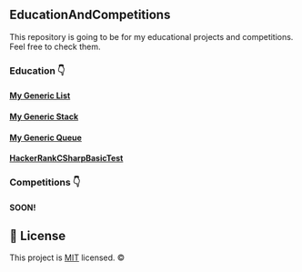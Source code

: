 ## EducationAndCompetitions
This repository is going to be for my educational projects and competitions.
Feel free to check them. 

### Education 👇
#### [My Generic List](https://github.com/Marti2509/EducationAndCompetitions/tree/main/Education/School/MyGenericList)
#### [My Generic Stack](https://github.com/Marti2509/EducationAndCompetitions/tree/main/Education/School/MyGenericStack)
#### [My Generic Queue](https://github.com/Marti2509/EducationAndCompetitions/tree/main/Education/School/MyGenericQueue)
#### [HackerRankCSharpBasicTest](https://github.com/Marti2509/EducationAndCompetitions/tree/main/Education/Hacker%20Rank/HackerRankCSharpBasicTest)

### Competitions 👇
#### SOON!

## 📝 License
This project is [MIT](https://github.com/Marti2509/EducationAndCompetitions/blob/main/LICENSE) licensed. ©
